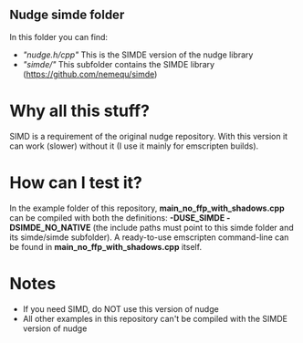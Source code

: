 ## Nudge simde folder

In this folder you can find:

- *"nudge.h/cpp"* This is the SIMDE version of the nudge library
- *"simde/"* This subfolder contains the SIMDE library (https://github.com/nemequ/simde) 

# Why all this stuff?

SIMD is a requirement of the original nudge repository.
With this version it can work (slower) without it (I use it mainly for emscripten builds).

# How can I test it?

In the example folder of this repository, **main_no_ffp_with_shadows.cpp** can be compiled with both the definitions: **-DUSE_SIMDE -DSIMDE_NO_NATIVE** (the include paths must point to this simde folder and its simde/simde subfolder).
A ready-to-use emscripten command-line can be found in **main_no_ffp_with_shadows.cpp** itself.

# Notes

- If you need SIMD, do NOT use this version of nudge
- All other examples in this repository can't be compiled with the SIMDE version of nudge

